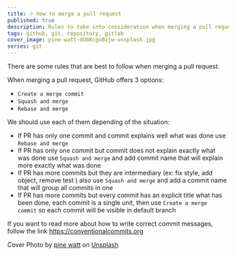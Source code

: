 ```yaml
---
title: 🔥 How to merge a pull request
published: true
description: Rules to take into consideration when merging a pull request
tags: github, git, repository, gitlab
cover_image: pine-watt-dUbKcgu0zjw-unsplash.jpg
series: git
---
```


There are some rules that are best to follow when merging a pull request.

When merging a pull request, GitHub offers 3 options:

- `Create a merge commit`
- `Squash and merge`
- `Rebase and merge`

We should use each of them depending of the situation:

- If PR has only one commit and commit explains well what was done use `Rebase and merge`
- If PR has only one commit but commit does not explain exactly what was done use `Squash and merge` and add commit name that will explain more exactly what was done
- If PR has more commits but they are intermediary (ex: fix style, add object, remove test ) also use `Squash and merge` and add a commit name that will group all commits in one
- If PR has more commits but every commit has an explicit title what has been done, each commit is a single unit, then use `Create a merge commit` so each commit will be visible in default branch

If you want to read more about how to write correct commit messages, follow the link https://conventionalcommits.org

Cover Photo by <a href="https://unsplash.com/@pinewatt?utm_source=unsplash&utm_medium=referral&utm_content=creditCopyText">pine watt</a> on <a href="https://unsplash.com/s/photos/merge?utm_source=unsplash&utm_medium=referral&utm_content=creditCopyText">Unsplash</a>
